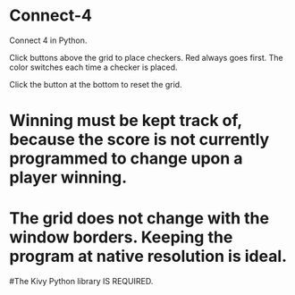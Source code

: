 # Connect-4
Connect 4 in Python.

Click buttons above the grid to place checkers. Red always goes first. The color switches each time a checker is placed.

Click the button at the bottom to reset the grid.

# Winning must be kept track of, because the score is not currently programmed to change upon a player winning.

# The grid does not change with the window borders. Keeping the program at native resolution is ideal.

#The Kivy Python library IS REQUIRED.
